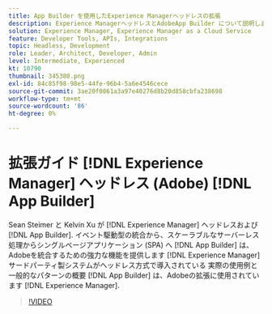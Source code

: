 ```yaml
---
title: App Builder を使用したExperience Managerヘッドレスの拡張
description: Experience ManagerヘッドレスとAdobeApp Builder について説明します。 AEMとサードパーティシステムを統合します。イベント駆動型統合から、スケーラブルなサーバーレス処理からシングルページアプリケーション (SPA) までを実現します。
solution: Experience Manager, Experience Manager as a Cloud Service
feature: Developer Tools, APIs, Integrations
topic: Headless, Development
role: Leader, Architect, Developer, Admin
level: Intermediate, Experienced
kt: 10790
thumbnail: 345380.png
exl-id: 84c85f98-98e5-44fe-96b4-5a6e4546cece
source-git-commit: 3ae20f0861a3a97e40276d8b20d858cbfa238698
workflow-type: tm+mt
source-wordcount: '86'
ht-degree: 0%

---
```


# 拡張ガイド [!DNL Experience Manager] ヘッドレス (Adobe) [!DNL App Builder]

Sean Steimer と Kelvin Xu が [!DNL Experience Manager] ヘッドレスおよび [!DNL App Builder]. イベント駆動型の統合から、スケーラブルなサーバーレス処理からシングルページアプリケーション (SPA) へ [!DNL App Builder] は、Adobeを統合するための強力な機能を提供します [!DNL Experience Manager] サードパーティ製システムがヘッドレス方式で導入されている 実際の使用例と一般的なパターンの概要 [!DNL App Builder] は、Adobeの拡張に使用されています [!DNL Experience Manager].

>[!VIDEO](https://video.tv.adobe.com/v/345380/?quality=12&learn=on)
